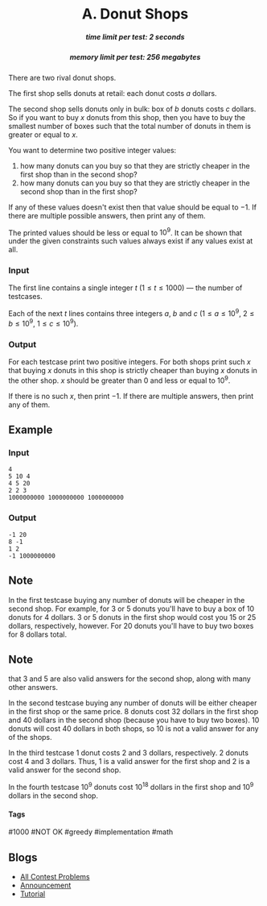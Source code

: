 <h1 style='text-align: center;'> A. Donut Shops</h1>

<h5 style='text-align: center;'>time limit per test: 2 seconds</h5>
<h5 style='text-align: center;'>memory limit per test: 256 megabytes</h5>

There are two rival donut shops.

The first shop sells donuts at retail: each donut costs $a$ dollars.

The second shop sells donuts only in bulk: box of $b$ donuts costs $c$ dollars. So if you want to buy $x$ donuts from this shop, then you have to buy the smallest number of boxes such that the total number of donuts in them is greater or equal to $x$.

You want to determine two positive integer values: 

1. how many donuts can you buy so that they are strictly cheaper in the first shop than in the second shop?
2. how many donuts can you buy so that they are strictly cheaper in the second shop than in the first shop?

If any of these values doesn't exist then that value should be equal to $-1$. If there are multiple possible answers, then print any of them.

The printed values should be less or equal to $10^9$. It can be shown that under the given constraints such values always exist if any values exist at all.

### Input

The first line contains a single integer $t$ ($1 \le t \le 1000$) — the number of testcases.

Each of the next $t$ lines contains three integers $a$, $b$ and $c$ ($1 \le a \le 10^9$, $2 \le b \le 10^9$, $1 \le c \le 10^9$).

### Output

For each testcase print two positive integers. For both shops print such $x$ that buying $x$ donuts in this shop is strictly cheaper than buying $x$ donuts in the other shop. $x$ should be greater than $0$ and less or equal to $10^9$.

If there is no such $x$, then print $-1$. If there are multiple answers, then print any of them.

## Example

### Input


```text
4
5 10 4
4 5 20
2 2 3
1000000000 1000000000 1000000000
```
### Output


```text
-1 20
8 -1
1 2
-1 1000000000
```
## Note

In the first testcase buying any number of donuts will be cheaper in the second shop. For example, for $3$ or $5$ donuts you'll have to buy a box of $10$ donuts for $4$ dollars. $3$ or $5$ donuts in the first shop would cost you $15$ or $25$ dollars, respectively, however. For $20$ donuts you'll have to buy two boxes for $8$ dollars total. 
## Note

 that $3$ and $5$ are also valid answers for the second shop, along with many other answers.

In the second testcase buying any number of donuts will be either cheaper in the first shop or the same price. $8$ donuts cost $32$ dollars in the first shop and $40$ dollars in the second shop (because you have to buy two boxes). $10$ donuts will cost $40$ dollars in both shops, so $10$ is not a valid answer for any of the shops.

In the third testcase $1$ donut costs $2$ and $3$ dollars, respectively. $2$ donuts cost $4$ and $3$ dollars. Thus, $1$ is a valid answer for the first shop and $2$ is a valid answer for the second shop.

In the fourth testcase $10^9$ donuts cost $10^{18}$ dollars in the first shop and $10^9$ dollars in the second shop.



#### Tags 

#1000 #NOT OK #greedy #implementation #math 

## Blogs
- [All Contest Problems](../Educational_Codeforces_Round_90_(Rated_for_Div._2).md)
- [Announcement](../blogs/Announcement.md)
- [Tutorial](../blogs/Tutorial.md)

